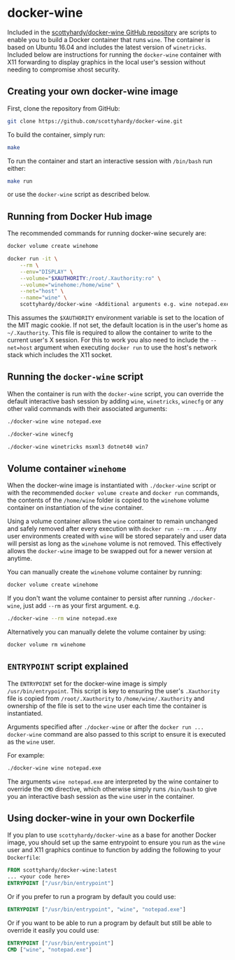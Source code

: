 # docker-wine

Included in the [scottyhardy/docker-wine GitHub repository](https://github.com/scottyhardy/docker-wine) are scripts to enable you to build a Docker container that runs `wine`. The  container is based on Ubuntu 16.04 and includes the latest version of `winetricks`. Included below are instructions for running the `docker-wine` container with X11 forwarding to display graphics in the local user's session without needing to compromise xhost security.

## Creating your own docker-wine image

First, clone the repository from GitHub:

```bash
git clone https://github.com/scottyhardy/docker-wine.git
```

To build the container, simply run:

```bash
make
```

To run the container and start an interactive session with `/bin/bash` run either:

```bash
make run
```

or use the `docker-wine` script as described below.

## Running from Docker Hub image

The recommended commands for running docker-wine securely are:

```bash
docker volume create winehome

docker run -it \
    --rm \
    --env="DISPLAY" \
    --volume="$XAUTHORITY:/root/.Xauthority:ro" \
    --volume="winehome:/home/wine" \
    --net="host" \
    --name="wine" \
    scottyhardy/docker-wine <Additional arguments e.g. wine notepad.exe>
```

This assumes the `$XAUTHORITY` environment variable is set to the location of the MIT magic cookie.  If not set, the default location is in the user's home as `~/.Xauthority`.  This file is required to allow the container to write to the current user's X session. For this to work you also need to include the `--net=host` argument when executing `docker run` to use the host's network stack which includes the X11 socket.

## Running the `docker-wine` script

When the container is run with the `docker-wine` script, you can override the default interactive bash session by adding `wine`, `winetricks`, `winecfg` or any other valid commands with their associated arguments:

```bash
./docker-wine wine notepad.exe
```

```bash
./docker-wine winecfg
```

```bash
./docker-wine winetricks msxml3 dotnet40 win7
```

## Volume container `winehome`

When the docker-wine image is instantiated with `./docker-wine` script or with the recommended `docker volume create` and `docker run` commands, the contents of the `/home/wine` folder is copied to the `winehome` volume container on instantiation of the `wine` container.

Using a volume container allows the `wine` container to remain unchanged and safely removed after every execution with `docker run --rm ...`.  Any user environments created with `wine` will be stored separately and user data will persist as long as the `winehome` volume is not removed.  This effectively allows the `docker-wine` image to be swapped out for a newer version at anytime.

You can manually create the `winehome` volume container by running:

```bash
docker volume create winehome
```

If you don't want the volume container to persist after running `./docker-wine`, just add `--rm` as your first argument.
e.g.

```bash
./docker-wine --rm wine notepad.exe

```

Alternatively you can manually delete the volume container by using:

```bash
docker volume rm winehome
```

## `ENTRYPOINT` script explained

The `ENTRYPOINT` set for the docker-wine image is simply `/usr/bin/entrypoint`. This script is key to ensuring the user's `.Xauthority` file is copied from `/root/.Xauthority` to `/home/wine/.Xauthority` and ownership of the file is set to the `wine` user each time the container is instantiated.

Arguments specified after `./docker-wine` or after the `docker run ... docker-wine` command are also passed to this script to ensure it is executed as the `wine` user.

For example:

```bash
./docker-wine wine notepad.exe
```

The arguments `wine notepad.exe` are interpreted by the wine container to override the `CMD` directive, which otherwise simply runs `/bin/bash` to give you an interactive bash session as the `wine` user in the container.

## Using docker-wine in your own Dockerfile

If you plan to use `scottyhardy/docker-wine` as a base for another Docker image, you should set up the same entrypoint to ensure you run as the `wine` user and X11 graphics continue to function by adding the following to your `Dockerfile`:

```dockerfile
FROM scottyhardy/docker-wine:latest
... <your code here>
ENTRYPOINT ["/usr/bin/entrypoint"]
```

Or if you prefer to run a program by default you could use:

```dockerfile
ENTRYPOINT ["/usr/bin/entrypoint", "wine", "notepad.exe"]
```

Or if you want to be able to run a program by default but still be able to override it easily you could use:

```dockerfile
ENTRYPOINT ["/usr/bin/entrypoint"]
CMD ["wine", "notepad.exe"]
```
